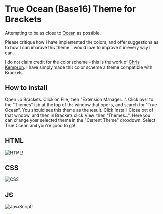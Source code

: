 True Ocean (Base16) Theme for Brackets
============================

Attempting to be as close to [Ocean](http://chriskempson.github.io/base16/#ocean) as possible.

Please critique how I have implemented the colors, and offer suggestions as to how I can improve this theme. I would love to improve it in every way I can.

I do not claim credit for the color scheme - this is the work of [Chris Kempson](http://chriskempson.com). I have simply made this color scheme a theme compatible with Brackets.

## How to install

Open up Brackets. Click on File, then "Extension Manager...". Click over to the "Themes" tab at the top of the window that opens, and search for "True Ocean". You should see this theme as the result. Click Install. Close out of that window, and then in Brackets click View, then "Themes...". Here you can change your selected theme in the "Current Theme" dropdown. Select True Ocean and you're good to go!

## HTML
![HTML!](https://github.com/anthonyrom/TrueOcean/blob/master/screenshots/html.png)

## CSS
![CSS!](https://github.com/anthonyrom/TrueOcean/blob/master/screenshots/css.png)

## JS
![JavaScript!](https://github.com/anthonyrom/TrueOcean/blob/master/screenshots/js.png)

